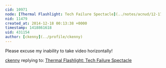 ```yaml
---
cid: 10971
node: [Thermal Flashlight: Tech Failure Spectacle](../notes/acnud/12-17-2014/thermal-flashlight-tech-failure-spectacle)
nid: 11479
created_at: 2014-12-18 00:13:38 +0000
timestamp: 1418861618
uid: 431154
author: [ckenny](../profile/ckenny)
---
```


Please excuse my inability to take video horizontally! 

[ckenny](../profile/ckenny) replying to: [Thermal Flashlight: Tech Failure Spectacle](../notes/acnud/12-17-2014/thermal-flashlight-tech-failure-spectacle)

